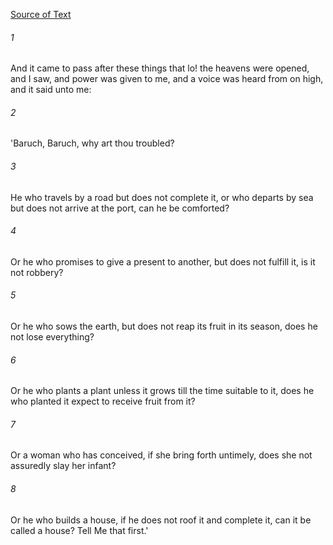 [Source of Text](https://github.com/scrollmapper/bible_databases_deuterocanonical)

###### 1
And it came to pass after these things that lo! the heavens were opened, and I saw, and power was given to me, and a voice was heard from on high, and it said unto me:

###### 2
'Baruch, Baruch, why art thou troubled?

###### 3
He who travels by a road but does not complete it, or who departs by sea but does not arrive at the port, can he be comforted?

###### 4
Or he who promises to give a present to another, but does not fulfill it, is it not robbery?

###### 5
Or he who sows the earth, but does not reap its fruit in its season, does he not lose everything?

###### 6
Or he who plants a plant unless it grows till the time suitable to it, does he who planted it expect to receive fruit from it?

###### 7
Or a woman who has conceived, if she bring forth untimely, does she not assuredly slay her infant?

###### 8
Or he who builds a house, if he does not roof it and complete it, can it be called a house? Tell Me that first.'